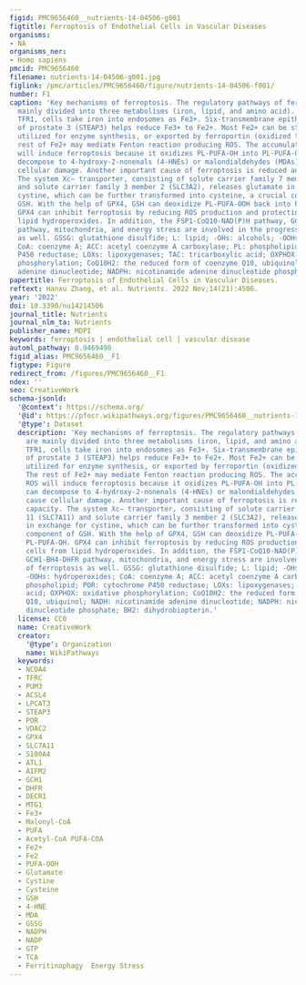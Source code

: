 ```yaml
---
figid: PMC9656460__nutrients-14-04506-g001
figtitle: Ferroptosis of Endothelial Cells in Vascular Diseases
organisms:
- NA
organisms_ner:
- Homo sapiens
pmcid: PMC9656460
filename: nutrients-14-04506-g001.jpg
figlink: /pmc/articles/PMC9656460/figure/nutrients-14-04506-f001/
number: F1
caption: 'Key mechanisms of ferroptosis. The regulatory pathways of ferroptosis are
  mainly divided into three metabolisms (iron, lipid, and amino acid). By binding
  TFR1, cells take iron into endosomes as Fe3+. Six-transmembrane epithelial antigen
  of prostate 3 (STEAP3) helps reduce Fe3+ to Fe2+. Most Fe2+ can be stored in ferritin,
  utilized for enzyme synthesis, or exported by ferroportin (oxidized to Fe3+). The
  rest of Fe2+ may mediate Fenton reaction producing ROS. The accumulation of ROS
  will induce ferroptosis because it oxidizes PL-PUFA-OH into PL-PUFA-OOH, which can
  decompose to 4-hydroxy-2-nonenals (4-HNEs) or malondialdehydes (MDAs) that cause
  cellular damage. Another important cause of ferroptosis is reduced antioxidant capacity.
  The system Xc− transporter, consisting of solute carrier family 7 member 11 (SLC7A11)
  and solute carrier family 3 member 2 (SLC3A2), releases glutamate in exchange for
  cystine, which can be further transformed into cysteine, a crucial component of
  GSH. With the help of GPX4, GSH can deoxidize PL-PUFA-OOH back into PL-PUFA-OH.
  GPX4 can inhibit ferroptosis by reducing ROS production and protecting cells from
  lipid hydroperoxides. In addition, the FSP1-CoQ10-NAD(P)H pathway, GCH1-BH4-DHFR
  pathway, mitochondria, and energy stress are involved in the progress of ferroptosis
  as well. GSSG: glutathione disulfide; L: lipid; -OHs: alcohols; -OOHs: hydroperoxides;
  CoA: coenzyme A; ACC: acetyl coenzyme A carboxylase; PL: phospholipid; POR: cytochrome
  P450 reductase; LOXs: lipoxygenases; TAC: tricarboxylic acid; OXPHOX: oxidative
  phosphorylation; CoQ10H2: the reduced form of coenzyme Q10, ubiquinol; NADH: nicotinamide
  adenine dinucleotide; NADPH: nicotinamide adenine dinucleotide phosphate; BH2: dihydrobiopterin.'
papertitle: Ferroptosis of Endothelial Cells in Vascular Diseases.
reftext: Hanxu Zhang, et al. Nutrients. 2022 Nov;14(21):4506.
year: '2022'
doi: 10.3390/nu14214506
journal_title: Nutrients
journal_nlm_ta: Nutrients
publisher_name: MDPI
keywords: ferroptosis | endothelial cell | vascular disease
automl_pathway: 0.9469498
figid_alias: PMC9656460__F1
figtype: Figure
redirect_from: /figures/PMC9656460__F1
ndex: ''
seo: CreativeWork
schema-jsonld:
  '@context': https://schema.org/
  '@id': https://pfocr.wikipathways.org/figures/PMC9656460__nutrients-14-04506-g001.html
  '@type': Dataset
  description: 'Key mechanisms of ferroptosis. The regulatory pathways of ferroptosis
    are mainly divided into three metabolisms (iron, lipid, and amino acid). By binding
    TFR1, cells take iron into endosomes as Fe3+. Six-transmembrane epithelial antigen
    of prostate 3 (STEAP3) helps reduce Fe3+ to Fe2+. Most Fe2+ can be stored in ferritin,
    utilized for enzyme synthesis, or exported by ferroportin (oxidized to Fe3+).
    The rest of Fe2+ may mediate Fenton reaction producing ROS. The accumulation of
    ROS will induce ferroptosis because it oxidizes PL-PUFA-OH into PL-PUFA-OOH, which
    can decompose to 4-hydroxy-2-nonenals (4-HNEs) or malondialdehydes (MDAs) that
    cause cellular damage. Another important cause of ferroptosis is reduced antioxidant
    capacity. The system Xc− transporter, consisting of solute carrier family 7 member
    11 (SLC7A11) and solute carrier family 3 member 2 (SLC3A2), releases glutamate
    in exchange for cystine, which can be further transformed into cysteine, a crucial
    component of GSH. With the help of GPX4, GSH can deoxidize PL-PUFA-OOH back into
    PL-PUFA-OH. GPX4 can inhibit ferroptosis by reducing ROS production and protecting
    cells from lipid hydroperoxides. In addition, the FSP1-CoQ10-NAD(P)H pathway,
    GCH1-BH4-DHFR pathway, mitochondria, and energy stress are involved in the progress
    of ferroptosis as well. GSSG: glutathione disulfide; L: lipid; -OHs: alcohols;
    -OOHs: hydroperoxides; CoA: coenzyme A; ACC: acetyl coenzyme A carboxylase; PL:
    phospholipid; POR: cytochrome P450 reductase; LOXs: lipoxygenases; TAC: tricarboxylic
    acid; OXPHOX: oxidative phosphorylation; CoQ10H2: the reduced form of coenzyme
    Q10, ubiquinol; NADH: nicotinamide adenine dinucleotide; NADPH: nicotinamide adenine
    dinucleotide phosphate; BH2: dihydrobiopterin.'
  license: CC0
  name: CreativeWork
  creator:
    '@type': Organization
    name: WikiPathways
  keywords:
  - NCOA4
  - TFRC
  - PUM3
  - ACSL4
  - LPCAT3
  - STEAP3
  - POR
  - VDAC2
  - GPX4
  - SLC7A11
  - S100A4
  - ATL1
  - AIFM2
  - GCH1
  - DHFR
  - DECR1
  - MTG1
  - Fe3+
  - Malonyl-CoA
  - PUFA
  - Acetyl-CoA PUFA-COA
  - Fe2+
  - Fe2
  - PUFA-OOH
  - Glutamate
  - Cystine
  - Cysteine
  - GSH
  - 4-HNE
  - MDA
  - GSSG
  - NADPH
  - NADP
  - GTP
  - TCA
  - Ferritinophagy  Energy Stress
---
```

